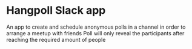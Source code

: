 # Hangpoll Slack app

An app to create and schedule anonymous polls in a channel in order to arrange a meetup with friends
Poll will only reveal the participants after reaching the required amount of people

